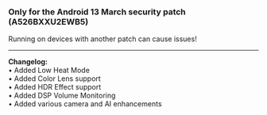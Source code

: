 ### Only for the Android 13 March security patch (A526BXXU2EWB5)
Running on devices with another patch can cause issues!

---
<b> Changelog:</b>
<br/>• Added Low Heat Mode
<br/>• Added Color Lens support
<br/>• Added HDR Effect support
<br/>• Added DSP Volume Monitoring
<br/>• Added various camera and AI enhancements

